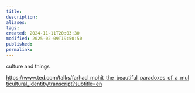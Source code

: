 ```yaml
---
title: 
description: 
aliases: 
tags: 
created: 2024-11-11T20:03:30
modified: 2025-02-09T19:50:50
published: 
permalink: 
---
```


culture and things

https://www.ted.com/talks/farhad_mohit_the_beautiful_paradoxes_of_a_multicultural_identity/transcript?subtitle=en
